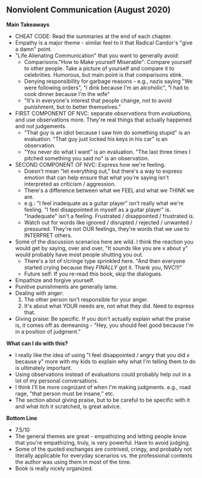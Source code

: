 ## Nonviolent Communication (August 2020)

**Main Takeaways**
 - CHEAT CODE: Read the summaries at the end of each chapter.
 - Empathy is a major theme - similar feel to it that Radical Candor's "give a damn" point.
 - "Life Alienating Communication" that you want to generally avoid:
	- Comparisons."How to Make yourself Miserable": Compare yourself to other people. Take a picture of yourself and compare it to celebrities. Humorous, but main point is that comparisons stink.
	- Denying responsibility for garbage reasons - e.g., nazis saying "We were following orders", "I dink because I'm an alcoholic", "I had to cook dinner because I'm the wife"
	- "It's in everyone's interest that people change, not to avoid punishment, but to better themselves."
 - FIRST COMPONENT OF NVC:  separate *observations* from *evaluations,* and use observations more. They're real things that actually happened and not judgements.
	- "That guy is an idiot because I saw him do something stupid" is an evaluation. "That guy just locked his keys in his car" is an observation.
	- "You never do what I want" is an evaluation. "The last three times I pitched something you said no" is an observation.
 - SECOND COMPONENT OF NVC: Express how we're feeling.
	- Doesn't mean "let everything out," but there's a way to express emotion that can help ensure that what you're saying isn't interpreted as criticism / aggression.
	- There's a difference between what we FEEL and what we THINK we are.
	- e.g.: "I feel inadequate as a guitar player" isn't really what we're feeling. "I feel disappointed in myself as a guitar player" is. "Inadequate" isn't a feeling. Frustrated / disappointed / frustrated is.
	- Watch out for words like ignored / disrupted / rejected / unwanted / pressured. They're not OUR feelings, they're words that we use to INTERPRET others.
 - Some of the discussion scenarios here are wild. I think the reaction you would get by saying, over and over, "It sounds like you are x about y" would probably have most people shutting you out.
	- There's a lot of r/cringe type sprinkled here. "And then everyone started crying because they *FINALLY* got it. Thank you, NVC!!!"
	- Future self: If you re-read this book, skip the dialogues.
 - Empathize and forgive yourself.
 - Punitive punishments are generally lame.
 - Dealing with anger:
	 1. The other person isn't responsible for your anger.
	 2. It's about what YOUR needs are, not what they did. Need to express that.
 - Giving praise: Be specific. If you don't actually explain what the praise is, it comes off as demeaning - "Hey, you should feel good because I'm in a position of judgment."

**What can I do with this?**
 - I really like the idea of using "I feel disappointed / angry that you did x because y" more with my kids to explain why what I'm telling them to do is ultimately important.
 - Using observations instead of evaluations could probably help out in a lot of my personal conversations.
 - I think I'll be more cognizant of when I'm making judgments. e.g., road rage, "that person must be insane," etc.
 - The section about giving praise, but to be careful to be specific with it and what itch it scratched, is great advice.

**Bottom Line**
 - 7.5/10
 - The general themes are great - empathizing and letting people know that you're empathizing, truly, is very powerful. Have to avoid judging.
 - Some of the quoted exchanges are contrived, cringy, and probably not literally applicable for everyday scenarios vs. the professional contexts the author was using them in most of the time.
 - Book is really nicely organized. 
<!--stackedit_data:
eyJoaXN0b3J5IjpbMjg4MzM3NzgyXX0=
-->